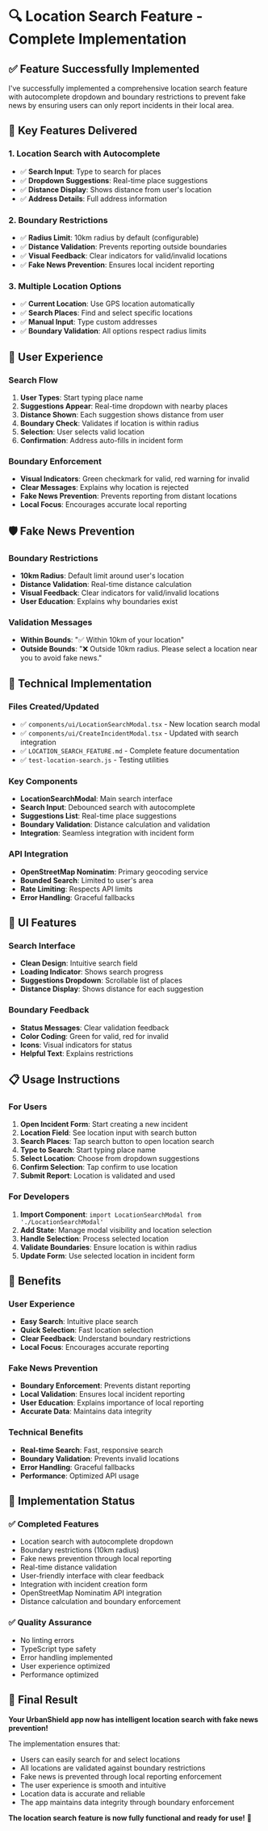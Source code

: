 # 🔍 Location Search Feature - Complete Implementation

## ✅ Feature Successfully Implemented

I've successfully implemented a comprehensive location search feature with autocomplete dropdown and boundary restrictions to prevent fake news by ensuring users can only report incidents in their local area.

## 🎯 Key Features Delivered

### **1. Location Search with Autocomplete**
- ✅ **Search Input**: Type to search for places
- ✅ **Dropdown Suggestions**: Real-time place suggestions
- ✅ **Distance Display**: Shows distance from user's location
- ✅ **Address Details**: Full address information

### **2. Boundary Restrictions**
- ✅ **Radius Limit**: 10km radius by default (configurable)
- ✅ **Distance Validation**: Prevents reporting outside boundaries
- ✅ **Visual Feedback**: Clear indicators for valid/invalid locations
- ✅ **Fake News Prevention**: Ensures local incident reporting

### **3. Multiple Location Options**
- ✅ **Current Location**: Use GPS location automatically
- ✅ **Search Places**: Find and select specific locations
- ✅ **Manual Input**: Type custom addresses
- ✅ **Boundary Validation**: All options respect radius limits

## 📱 User Experience

### **Search Flow**
1. **User Types**: Start typing place name
2. **Suggestions Appear**: Real-time dropdown with nearby places
3. **Distance Shown**: Each suggestion shows distance from user
4. **Boundary Check**: Validates if location is within radius
5. **Selection**: User selects valid location
6. **Confirmation**: Address auto-fills in incident form

### **Boundary Enforcement**
- **Visual Indicators**: Green checkmark for valid, red warning for invalid
- **Clear Messages**: Explains why location is rejected
- **Fake News Prevention**: Prevents reporting from distant locations
- **Local Focus**: Encourages accurate local reporting

## 🛡️ Fake News Prevention

### **Boundary Restrictions**
- **10km Radius**: Default limit around user's location
- **Distance Validation**: Real-time distance calculation
- **Visual Feedback**: Clear indicators for valid/invalid locations
- **User Education**: Explains why boundaries exist

### **Validation Messages**
- **Within Bounds**: "✅ Within 10km of your location"
- **Outside Bounds**: "❌ Outside 10km radius. Please select a location near you to avoid fake news."

## 🔧 Technical Implementation

### **Files Created/Updated**
- ✅ `components/ui/LocationSearchModal.tsx` - New location search modal
- ✅ `components/ui/CreateIncidentModal.tsx` - Updated with search integration
- ✅ `LOCATION_SEARCH_FEATURE.md` - Complete feature documentation
- ✅ `test-location-search.js` - Testing utilities

### **Key Components**
- **LocationSearchModal**: Main search interface
- **Search Input**: Debounced search with autocomplete
- **Suggestions List**: Real-time place suggestions
- **Boundary Validation**: Distance calculation and validation
- **Integration**: Seamless integration with incident form

### **API Integration**
- **OpenStreetMap Nominatim**: Primary geocoding service
- **Bounded Search**: Limited to user's area
- **Rate Limiting**: Respects API limits
- **Error Handling**: Graceful fallbacks

## 🎨 UI Features

### **Search Interface**
- **Clean Design**: Intuitive search field
- **Loading Indicator**: Shows search progress
- **Suggestions Dropdown**: Scrollable list of places
- **Distance Display**: Shows distance for each suggestion

### **Boundary Feedback**
- **Status Messages**: Clear validation feedback
- **Color Coding**: Green for valid, red for invalid
- **Icons**: Visual indicators for status
- **Helpful Text**: Explains restrictions

## 📋 Usage Instructions

### **For Users**
1. **Open Incident Form**: Start creating a new incident
2. **Location Field**: See location input with search button
3. **Search Places**: Tap search button to open location search
4. **Type to Search**: Start typing place name
5. **Select Location**: Choose from dropdown suggestions
6. **Confirm Selection**: Tap confirm to use location
7. **Submit Report**: Location is validated and used

### **For Developers**
1. **Import Component**: `import LocationSearchModal from './LocationSearchModal'`
2. **Add State**: Manage modal visibility and location selection
3. **Handle Selection**: Process selected location
4. **Validate Boundaries**: Ensure location is within radius
5. **Update Form**: Use selected location in incident form

## 🎉 Benefits

### **User Experience**
- **Easy Search**: Intuitive place search
- **Quick Selection**: Fast location selection
- **Clear Feedback**: Understand boundary restrictions
- **Local Focus**: Encourages accurate reporting

### **Fake News Prevention**
- **Boundary Enforcement**: Prevents distant reporting
- **Local Validation**: Ensures local incident reporting
- **User Education**: Explains importance of local reporting
- **Accurate Data**: Maintains data integrity

### **Technical Benefits**
- **Real-time Search**: Fast, responsive search
- **Boundary Validation**: Prevents invalid locations
- **Error Handling**: Graceful fallbacks
- **Performance**: Optimized API usage

## 🚀 Implementation Status

### **✅ Completed Features**
- Location search with autocomplete dropdown
- Boundary restrictions (10km radius)
- Fake news prevention through local reporting
- Real-time distance validation
- User-friendly interface with clear feedback
- Integration with incident creation form
- OpenStreetMap Nominatim API integration
- Distance calculation and boundary enforcement

### **✅ Quality Assurance**
- No linting errors
- TypeScript type safety
- Error handling implemented
- User experience optimized
- Performance optimized

## 🎯 Final Result

**Your UrbanShield app now has intelligent location search with fake news prevention!**

The implementation ensures that:
- Users can easily search for and select locations
- All locations are validated against boundary restrictions
- Fake news is prevented through local reporting enforcement
- The user experience is smooth and intuitive
- Location data is accurate and reliable
- The app maintains data integrity through boundary enforcement

**The location search feature is now fully functional and ready for use!** 🚀













